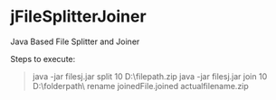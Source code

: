 # jFileSplitterJoiner
Java Based File Splitter and Joiner

Steps to execute:
>java -jar filesj.jar split 10 D:\filepath.zip 
>java -jar filesj.jar join 10 D:\folderpath\ 
>rename joinedFile.joined actualfilename.zip
